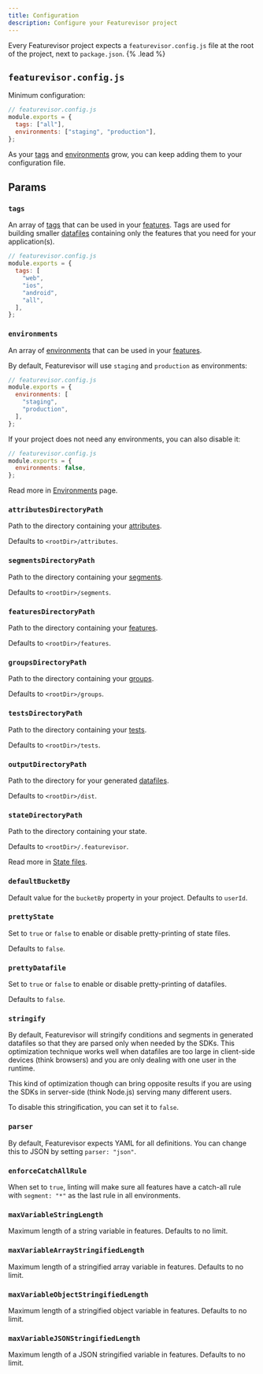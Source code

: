 ```yaml
---
title: Configuration
description: Configure your Featurevisor project
---
```


Every Featurevisor project expects a `featurevisor.config.js` file at the root of the project, next to `package.json`. {% .lead %}

## `featurevisor.config.js`

Minimum configuration:

```js
// featurevisor.config.js
module.exports = {
  tags: ["all"],
  environments: ["staging", "production"],
};
```

As your [tags](/docs/tags) and [environments](/docs/environments) grow, you can keep adding them to your configuration file.

## Params

### `tags`

An array of [tags](/docs/tags) that can be used in your [features](/docs/features/). Tags are used for building smaller [datafiles](/docs/building-datafiles) containing only the features that you need for your application(s).

```js
// featurevisor.config.js
module.exports = {
  tags: [
    "web",
    "ios",
    "android",
    "all",
  ],
};
```

### `environments`

An array of [environments](/docs/environments) that can be used in your [features](/docs/features/).

By default, Featurevisor will use `staging` and `production` as environments:

```js
// featurevisor.config.js
module.exports = {
  environments: [
    "staging",
    "production",
  ],
};
```

If your project does not need any environments, you can also disable it:

```js
// featurevisor.config.js
module.exports = {
  environments: false,
};
```

Read more in [Environments](/docs/environments) page.

### `attributesDirectoryPath`

Path to the directory containing your [attributes](/docs/attributes/).

Defaults to `<rootDir>/attributes`.

### `segmentsDirectoryPath`

Path to the directory containing your [segments](/docs/segments/).

Defaults to `<rootDir>/segments`.

### `featuresDirectoryPath`

Path to the directory containing your [features](/docs/features/).

Defaults to `<rootDir>/features`.

### `groupsDirectoryPath`

Path to the directory containing your [groups](/docs/groups/).

Defaults to `<rootDir>/groups`.

### `testsDirectoryPath`

Path to the directory containing your [tests](/docs/testing/).

Defaults to `<rootDir>/tests`.

### `outputDirectoryPath`

Path to the directory for your generated [datafiles](/docs/building-datafiles/).

Defaults to `<rootDir>/dist`.

### `stateDirectoryPath`

Path to the directory containing your state.

Defaults to `<rootDir>/.featurevisor`.

Read more in [State files](/docs/state-files).

### `defaultBucketBy`

Default value for the `bucketBy` property in your project. Defaults to `userId`.

### `prettyState`

Set to `true` or `false` to enable or disable pretty-printing of state files.

Defaults to `false`.

### `prettyDatafile`

Set to `true` or `false` to enable or disable pretty-printing of datafiles.

Defaults to `false`.

### `stringify`

By default, Featurevisor will stringify conditions and segments in generated datafiles so that they are parsed only when needed by the SDKs. This optimization technique works well when datafiles are too large in client-side devices (think browsers) and you are only dealing with one user in the runtime.

This kind of optimization though can bring opposite results if you are using the SDKs in server-side (think Node.js) serving many different users.

To disable this stringification, you can set it to `false`.

### `parser`

By default, Featurevisor expects YAML for all definitions. You can change this to JSON by setting `parser: "json"`.

### `enforceCatchAllRule`

When set to `true`, linting will make sure all features have a catch-all rule with `segment: "*"` as the last rule in all environments.

### `maxVariableStringLength`

Maximum length of a string variable in features. Defaults to no limit.

### `maxVariableArrayStringifiedLength`

Maximum length of a stringified array variable in features. Defaults to no limit.

### `maxVariableObjectStringifiedLength`

Maximum length of a stringified object variable in features. Defaults to no limit.

### `maxVariableJSONStringifiedLength`

Maximum length of a JSON stringified variable in features. Defaults to no limit.
